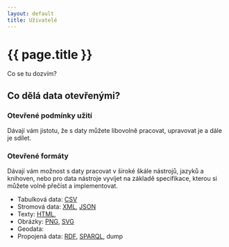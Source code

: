 ```yaml
---
layout: default
title: Uživatelé
---
```


# {{ page.title }}

Co se tu dozvím?

## Co dělá data otevřenými?

### Otevřené podmínky užití

Dávají vám jistotu, že s daty můžete libovolně pracovat, upravovat je a dále je sdílet. 

### Otevřené formáty
Dávají vám možnost s daty pracovat v široké škále nástrojů, jazyků a knihoven, nebo pro data nástroje vyvíjet na základě specifikace, kterou si můžete volně přečíst a implementovat.

*   Tabulková data: [CSV](csv/)
*   Stromová data: [XML](https://www.w3.org/TR/xml/), [JSON](https://tools.ietf.org/html/rfc7159)
*   Texty: [HTML](https://www.w3.org/TR/html5/), 
*   Obrázky: [PNG](https://www.w3.org/TR/PNG/), [SVG](https://www.w3.org/TR/SVG/)
*   Geodata: 
*   Propojená data: [RDF](https://www.w3.org/TR/rdf11-concepts/), [SPARQL](https://www.w3.org/TR/sparql11-query/), dump

